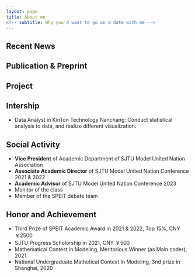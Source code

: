 ```yaml
---
layout: page
title: About me
<!-- subtitle: Why you'd want to go on a date with me -->
---
```


## Recent News

## Publication & Preprint

## Project

## Intership
- Data Analyst in KinTon Technology Nanchang:
  Conduct statistical analysis to data, and realize different visualization.

## Social Activity
- **Vice President** of Academic Department of SJTU Model United Nation Association
- **Associate Academic Director** of SJTU Model United Nation Conference 2021 & 2022
- **Academic Advisor** of SJTU Model United Nation Conference 2023
- Monitor of the class
- Member of the SPEIT debate team

## Honor and Achievement
- Third Prize of SPEIT Academic Award in 2021 & 2022, Top 15%, CNY ￥2500
- SJTU Progress Scholorship in 2021, CNY ￥500
- Mathematical Contest in Modeling, Meritorious Winner (as Main coder), 2021
- National Undergraduate Mathetical Contest In Modeling, 3nd prize in Shanghai, 2020

